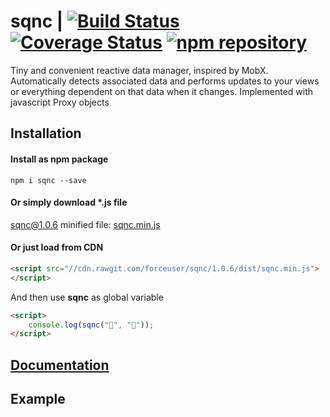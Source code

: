 # sqnc | [![Build Status](https://travis-ci.org/forceuser/sqnc.svg?branch=master)](https://travis-ci.org/forceuser/sqnc) [![Coverage Status](https://img.shields.io/codecov/c/github/forceuser/sqnc/master.svg)](https://codecov.io/gh/forceuser/sqnc) [![npm repository](https://img.shields.io/npm/v/sqnc.svg)](https://www.npmjs.com/package/sqnc)

Tiny and convenient reactive data manager, inspired by MobX. Automatically detects associated data and performs updates to your views or everything dependent on that data when it changes. Implemented with javascript Proxy objects

## Installation

#### Install as npm package

```shell
npm i sqnc --save
```

#### Or simply download \*.js file

sqnc@1.0.6 minified file: [sqnc.min.js](https://github.com/forceuser/sqnc/releases/download/1.0.6/sqnc.min.js)

#### Or just load from CDN

```html
<script src="//cdn.rawgit.com/forceuser/sqnc/1.0.6/dist/sqnc.min.js">
</script>
```

And then use **sqnc** as global variable
```html
<script>
    console.log(sqnc("👶", "👰"));
</script>
```
## [Documentation](./DOCUMENTATION.md)

## Example
